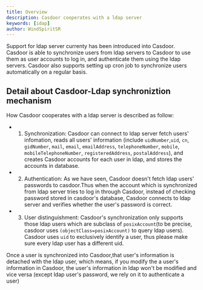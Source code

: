 ```yaml
---
title: Overview
description: Casdoor cooperates with a ldap server
keywords: [idap]
author: WindSpiritSR
---
```


Support for ldap server currenty has been introduced into Casdoor. Casdoor is able to synchronize users from ldap servers to Casdoor to use them as user accounts to log in, and authenticate them using the ldap servers. Casdoor also supports setting up cron job to synchronize users automatically on a regular basis.
## Detail about Casdoor-Ldap synchroniztion mechanism
How Casdoor cooperates with a ldap server is described as follow:

- 1. Synchronization: Casdoor can connect to ldap server fetch users' infomation, reads all users' information (include `uidNumber`,`uid`, `cn`, `gidNumber`, `mail`, `email`, `emailAddress`, `telephoneNumber`, `mobile`, `mobileTelephoneNumber`, `registeredAddress`, `postalAddress`), and creates Casdoor accounts for each user in ldap, and stores the accounts in database.

- 2. Authentication: As we have seen, Casdoor doesn't fetch ldap users' passwords to casdoor.Thus when the account which is synchronized from ldap server tries to log in through Casdoor, instead of checking password stored in casdoor's database, Casdoor connects to ldap server and verifies whether the user's password is correct.  

- 3. User distinguishment: Casdoor's synchronization only supports those ldap users which are subclass of `posixAccount`(to be precise, casdoor uses `(objectClass=posixAccount)` to query ldap users). Casdoor uses `uid` to exclusively identify a user, thus please make sure every ldap user has a different uid.

Once a user is synchronized into Casdoor,that user's information is detached with the ldap user, which means, if you modify the a user's information in Casdoor, the user's information in ldap won't be modified and vice versa (except ldap user's password, we rely on it to authenticate a user)





